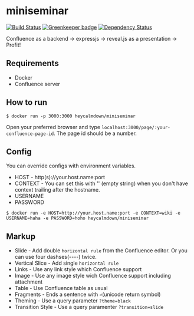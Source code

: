 # miniseminar

[![Build Status](https://travis-ci.org/heycalmdown/miniseminar.svg?branch=master)](https://travis-ci.org/heycalmdown/miniseminar)
[![Greenkeeper badge](https://badges.greenkeeper.io/heycalmdown/miniseminar.svg)](https://greenkeeper.io/)
[![Dependency Status](https://david-dm.org/heycalmdown/miniseminar/status.svg)](https://david-dm.org/heycalmdown/miniseminar)

Confluence as a backend -> expressjs -> reveal.js as a presentation -> Profit!

## Requirements

* Docker
* Confluence server

## How to run

```
$ docker run -p 3000:3000 heycalmdown/miniseminar
```

Open your preferred browser and type `localhost:3000/page/:your-confluence-page-id`. The page id should be a number.

## Config

You can override configs with environment variables.

* HOST - http(s)://your.host.name:port
* CONTEXT - You can set this with '' (empty string) when you don't have context trailing after the hostname.
* USERNAME
* PASSWORD
 
```
$ docker run -e HOST=http://your.host.name:port -e CONTEXT=wiki -e USERNAME=haha -e PASSWORD=hoho heycalmdown/miniseminar
```

## Markup

* Slide - Add double `horizontal rule` from the Confluence editor. Or you can use four dashses(----) twice.
* Vertical Slice - Add single `horizontal rule`
* Links - Use any link style which Confluence support
* Image - Use any image style wich Confluence support including attachment
* Table - Use Confluence table as usual
* Fragments - Ends a sentence with `⏎`(unicode return symbol)
* Theming - Use a query parameter `?theme=black`
* Transition Style - Use a query paramenter `?transition=slide`
